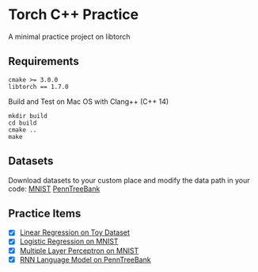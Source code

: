 # Torch C++ Practice
A minimal practice project on libtorch

## Requirements
```
cmake >= 3.0.0
libtorch == 1.7.0
```

Build and Test on Mac OS with Clang++ (C++ 14)
```
mkdir build
cd build
cmake ..
make
```

## Datasets
Download datasets to your custom place and modify the data path in your code: [MNIST](http://yann.lecun.com/exdb/mnist/) [PennTreeBank](https://github.com/wojzaremba/lstm/tree/master/data)

## Practice Items
- [x] [Linear Regression on Toy Dataset](./linear_regression.cpp)
- [x] [Logistic Regression on MNIST](./logistic_regression.cpp)
- [x] [Multiple Layer Perceptron on MNIST](./mlp/)
- [x] [RNN Language Model on PennTreeBank](./language_model/)
